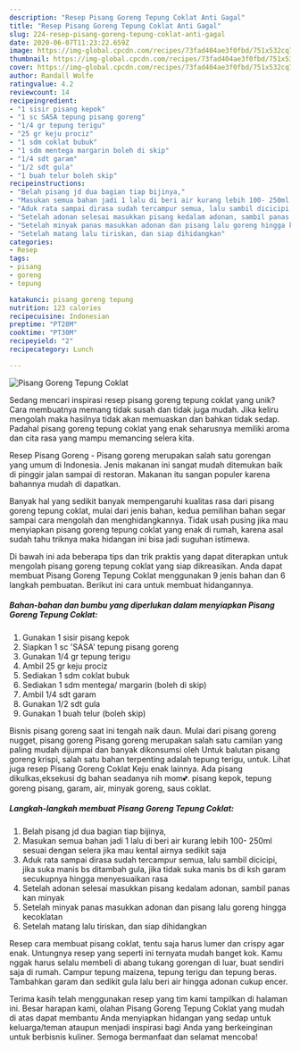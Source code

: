 ```yaml
---
description: "Resep Pisang Goreng Tepung Coklat Anti Gagal"
title: "Resep Pisang Goreng Tepung Coklat Anti Gagal"
slug: 224-resep-pisang-goreng-tepung-coklat-anti-gagal
date: 2020-06-07T11:23:22.659Z
image: https://img-global.cpcdn.com/recipes/73fad404ae3f0fbd/751x532cq70/pisang-goreng-tepung-coklat-foto-resep-utama.jpg
thumbnail: https://img-global.cpcdn.com/recipes/73fad404ae3f0fbd/751x532cq70/pisang-goreng-tepung-coklat-foto-resep-utama.jpg
cover: https://img-global.cpcdn.com/recipes/73fad404ae3f0fbd/751x532cq70/pisang-goreng-tepung-coklat-foto-resep-utama.jpg
author: Randall Wolfe
ratingvalue: 4.2
reviewcount: 14
recipeingredient:
- "1 sisir pisang kepok"
- "1 sc SASA tepung pisang goreng"
- "1/4 gr tepung terigu"
- "25 gr keju prociz"
- "1 sdm coklat bubuk"
- "1 sdm mentega margarin boleh di skip"
- "1/4 sdt garam"
- "1/2 sdt gula"
- "1 buah telur boleh skip"
recipeinstructions:
- "Belah pisang jd dua bagian tiap bijinya,"
- "Masukan semua bahan jadi 1 lalu di beri air kurang lebih 100- 250ml sesuai dengan selera jika mau kental airnya sedikit saja"
- "Aduk rata sampai dirasa sudah tercampur semua, lalu sambil dicicipi, jika suka manis bs ditambah gula, jika tidak suka manis bs di ksh garam secukupnya hingga menyesuaikan rasa"
- "Setelah adonan selesai masukkan pisang kedalam adonan, sambil panas kan minyak"
- "Setelah minyak panas masukkan adonan dan pisang lalu goreng hingga kecoklatan"
- "Setelah matang lalu tiriskan, dan siap dihidangkan"
categories:
- Resep
tags:
- pisang
- goreng
- tepung

katakunci: pisang goreng tepung 
nutrition: 123 calories
recipecuisine: Indonesian
preptime: "PT28M"
cooktime: "PT30M"
recipeyield: "2"
recipecategory: Lunch

---
```



![Pisang Goreng Tepung Coklat](https://img-global.cpcdn.com/recipes/73fad404ae3f0fbd/751x532cq70/pisang-goreng-tepung-coklat-foto-resep-utama.jpg)

Sedang mencari inspirasi resep pisang goreng tepung coklat yang unik? Cara membuatnya memang tidak susah dan tidak juga mudah. Jika keliru mengolah maka hasilnya tidak akan memuaskan dan bahkan tidak sedap. Padahal pisang goreng tepung coklat yang enak seharusnya memiliki aroma dan cita rasa yang mampu memancing selera kita.

Resep Pisang Goreng - Pisang goreng merupakan salah satu gorengan yang umum di Indonesia. Jenis makanan ini sangat mudah ditemukan baik di pinggir jalan sampai di restoran. Makanan itu sangan populer karena bahannya mudah di dapatkan.

Banyak hal yang sedikit banyak mempengaruhi kualitas rasa dari pisang goreng tepung coklat, mulai dari jenis bahan, kedua pemilihan bahan segar sampai cara mengolah dan menghidangkannya. Tidak usah pusing jika mau menyiapkan pisang goreng tepung coklat yang enak di rumah, karena asal sudah tahu triknya maka hidangan ini bisa jadi suguhan istimewa.


Di bawah ini ada beberapa tips dan trik praktis yang dapat diterapkan untuk mengolah pisang goreng tepung coklat yang siap dikreasikan. Anda dapat membuat Pisang Goreng Tepung Coklat menggunakan 9 jenis bahan dan 6 langkah pembuatan. Berikut ini cara untuk membuat hidangannya.

<!--inarticleads1-->

##### Bahan-bahan dan bumbu yang diperlukan dalam menyiapkan Pisang Goreng Tepung Coklat:

1. Gunakan 1 sisir pisang kepok
1. Siapkan 1 sc &#39;SASA&#39; tepung pisang goreng
1. Gunakan 1/4 gr tepung terigu
1. Ambil 25 gr keju prociz
1. Sediakan 1 sdm coklat bubuk
1. Sediakan 1 sdm mentega/ margarin (boleh di skip)
1. Ambil 1/4 sdt garam
1. Gunakan 1/2 sdt gula
1. Gunakan 1 buah telur (boleh skip)


Bisnis pisang goreng saat ini tengah naik daun. Mulai dari pisang goreng nugget, pisang goreng Pisang goreng merupakan salah satu camilan yang paling mudah dijumpai dan banyak dikonsumsi oleh Untuk balutan pisang goreng krispi, salah satu bahan terpenting adalah tepung terigu, untuk. Lihat juga resep Pisang Goreng Coklat Keju enak lainnya. Ada pisang dikulkas,eksekusi dg bahan seadanya nih mom💕. pisang kepok, tepung goreng pisang, garam, air, minyak goreng, saus coklat. 

<!--inarticleads2-->

##### Langkah-langkah membuat Pisang Goreng Tepung Coklat:

1. Belah pisang jd dua bagian tiap bijinya,
1. Masukan semua bahan jadi 1 lalu di beri air kurang lebih 100- 250ml sesuai dengan selera jika mau kental airnya sedikit saja
1. Aduk rata sampai dirasa sudah tercampur semua, lalu sambil dicicipi, jika suka manis bs ditambah gula, jika tidak suka manis bs di ksh garam secukupnya hingga menyesuaikan rasa
1. Setelah adonan selesai masukkan pisang kedalam adonan, sambil panas kan minyak
1. Setelah minyak panas masukkan adonan dan pisang lalu goreng hingga kecoklatan
1. Setelah matang lalu tiriskan, dan siap dihidangkan


Resep cara membuat pisang coklat, tentu saja harus lumer dan crispy agar enak. Untungnya resep yang seperti ini ternyata mudah banget kok. Kamu nggak harus selalu membeli di abang tukang gorengan di luar, buat sendiri saja di rumah. Campur tepung maizena, tepung terigu dan tepung beras. Tambahkan garam dan sedikit gula lalu beri air hingga adonan cukup encer. 

Terima kasih telah menggunakan resep yang tim kami tampilkan di halaman ini. Besar harapan kami, olahan Pisang Goreng Tepung Coklat yang mudah di atas dapat membantu Anda menyiapkan hidangan yang sedap untuk keluarga/teman ataupun menjadi inspirasi bagi Anda yang berkeinginan untuk berbisnis kuliner. Semoga bermanfaat dan selamat mencoba!
